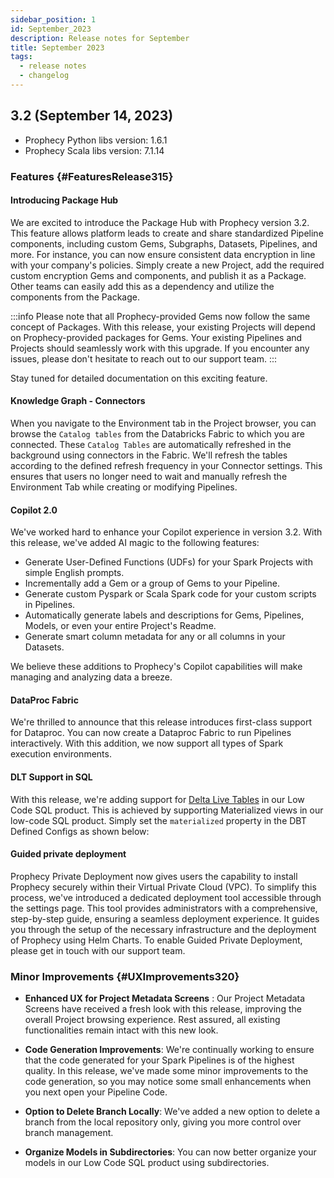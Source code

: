 ```yaml
---
sidebar_position: 1
id: September_2023
description: Release notes for September
title: September 2023
tags:
  - release notes
  - changelog
---
```


## 3.2 (September 14, 2023)

- Prophecy Python libs version: 1.6.1
- Prophecy Scala libs version: 7.1.14

### Features {#FeaturesRelease315}

#### Introducing Package Hub

We are excited to introduce the Package Hub with Prophecy version 3.2. This feature allows platform leads to create and share standardized Pipeline components, including custom Gems, Subgraphs, Datasets, Pipelines, and more. For instance, you can now ensure consistent data encryption in line with your company's policies. Simply create a new Project, add the required custom encryption Gems and components, and publish it as a Package. Other teams can easily add this as a dependency and utilize the components from the Package.

:::info
Please note that all Prophecy-provided Gems now follow the same concept of Packages. With this release, your existing Projects will depend on Prophecy-provided packages for Gems. Your existing Pipelines and Projects should seamlessly work with this upgrade. If you encounter any issues, please don't hesitate to reach out to our support team.
:::

Stay tuned for detailed documentation on this exciting feature.

#### Knowledge Graph - Connectors

When you navigate to the Environment tab in the Project browser, you can browse the `Catalog tables` from the Databricks Fabric to which you are connected.
These `Catalog Tables` are automatically refreshed in the background using connectors in the Fabric.
We'll refresh the tables according to the defined refresh frequency in your Connector settings.
This ensures that users no longer need to wait and manually refresh the Environment Tab while creating or modifying Pipelines.

#### Copilot 2.0

We've worked hard to enhance your Copilot experience in version 3.2. With this release, we've added AI magic to the following features:

- Generate User-Defined Functions (UDFs) for your Spark Projects with simple English prompts.
- Incrementally add a Gem or a group of Gems to your Pipeline.
- Generate custom Pyspark or Scala Spark code for your custom scripts in Pipelines.
- Automatically generate labels and descriptions for Gems, Pipelines, Models, or even your entire Project's Readme.
- Generate smart column metadata for any or all columns in your Datasets.

We believe these additions to Prophecy's Copilot capabilities will make managing and analyzing data a breeze.

#### DataProc Fabric

We're thrilled to announce that this release introduces first-class support for Dataproc. You can now create a Dataproc Fabric to run Pipelines interactively. With this addition, we now support all types of Spark execution environments.

#### DLT Support in SQL

With this release, we're adding support for [Delta Live Tables](https://docs.databricks.com/en/delta-live-tables/index.html) in our Low Code SQL product. This is achieved by supporting Materialized views in our low-code SQL product. Simply set the `materialized` property in the DBT Defined Configs as shown below:

#### Guided private deployment

Prophecy Private Deployment now gives users the capability to install Prophecy securely within their Virtual Private Cloud (VPC). To simplify this process, we've introduced a dedicated deployment tool accessible through the settings page. This tool provides administrators with a comprehensive, step-by-step guide, ensuring a seamless deployment experience. It guides you through the setup of the necessary infrastructure and the deployment of Prophecy using Helm Charts.
To enable Guided Private Deployment, please get in touch with our support team.

### Minor Improvements {#UXImprovements320}

- **Enhanced UX for Project Metadata Screens** : Our Project Metadata Screens have received a fresh look with this release, improving the overall Project browsing experience. Rest assured, all existing functionalities remain intact with this new look.

- **Code Generation Improvements**: We're continually working to ensure that the code generated for your Spark Pipelines is of the highest quality. In this release, we've made some minor improvements to the code generation, so you may notice some small enhancements when you next open your Pipeline Code.

- **Option to Delete Branch Locally**: We've added a new option to delete a branch from the local repository only, giving you more control over branch management.

- **Organize Models in Subdirectories**: You can now better organize your models in our Low Code SQL product using subdirectories.
